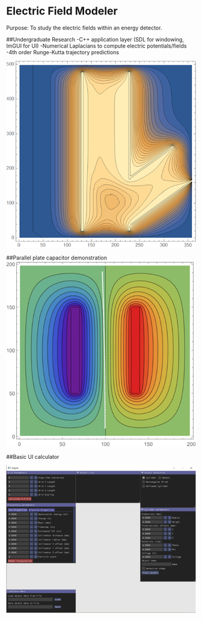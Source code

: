# Electric Field Modeler
Purpose: To study the electric fields within an energy detector.

##Undergraduate Research
-C++ application layer (SDL for windowing, ImGUI for UI)
-Numerical Laplacians to compute electric potentials/fields
-4th order Runge-Kutta trajectory predictions

![Voltage Contour modeled within the detector](VoltageContour.png)

##Parallel plate capacitor demonstration
![Parallel Plate Capacitors](WorkExample_ParallelPlateCapacitorModel.png)

##Basic UI calculator

![imGUI UI](imGUI_interface.png)
